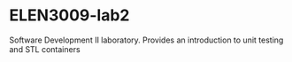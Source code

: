 # ELEN3009-lab2

Software Development II laboratory. Provides an introduction to unit testing and STL containers
